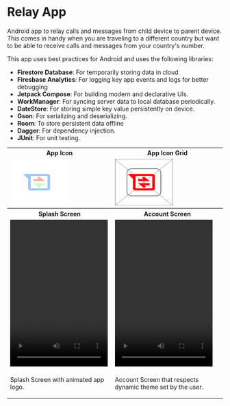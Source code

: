 # Relay App

Android app to relay calls and messages from child device to parent device. 
This comes in handy when you are traveling to a different country but want 
to be able to receive calls and messages from your country's number.

This app uses best practices for Android and uses the following libraries:

- **Firestore Database**: For temporarily storing data in cloud
- **Firesbase Analytics**: For logging key app events and logs for better debugging
- **Jetpack Compose**: For building modern and declarative UIs.
- **WorkManager**: For syncing server data to local database periodically.
- **DateStore**: For storing simple key value persistently on device.
- **Gson**: For serializing and deserializing.
- **Room**: To store persistent data offline
- **Dagger**: For dependency injection.
- **JUnit**: For unit testing.

<table>
<tr>
    <th>App Icon</th>
    <th>App Icon Grid</th>
  </tr>
  <tr>
    <td><img src="graphics/icons/ic_app/ic_app.svg" width="135" height="108" alt=""></td>
    <td><img src="graphics/icons/ic_app/ic_app_with_grids.svg" width="135" height="108" alt=""></td>
  </tr>
  <tr>
    <th>Splash Screen</th>
    <th>Account Screen</th>
  </tr>
  <tr>
    <td>
        <video height="342" width="228" autoplay="autoplay">
            <source src="graphics/screens/screen_splash.mp4" type="video/mp4">
        </video>
    <td>
        <video height="342" width="228" autoplay="autoplay">
            <source src="graphics/screens/screen_account.mp4" type="video/mp4">
        </video>
    </td>
  </tr>
<tr>
    <td><p>Splash Screen with animated app logo.</p></td>
    <td><p>Account Screen that respects dynamic theme set by the user.</p></td>
  </tr>
</table>